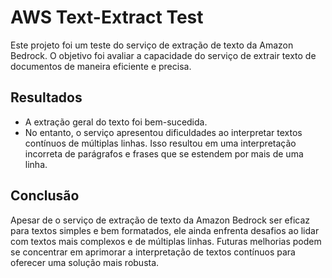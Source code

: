# AWS Text-Extract Test

Este projeto foi um teste do serviço de extração de texto da Amazon Bedrock. O objetivo foi avaliar a capacidade do serviço de extrair texto de documentos de maneira eficiente e precisa.

## Resultados

- A extração geral do texto foi bem-sucedida.
- No entanto, o serviço apresentou dificuldades ao interpretar textos contínuos de múltiplas linhas. Isso resultou em uma interpretação incorreta de parágrafos e frases que se estendem por mais de uma linha.

## Conclusão

Apesar de o serviço de extração de texto da Amazon Bedrock ser eficaz para textos simples e bem formatados, ele ainda enfrenta desafios ao lidar com textos mais complexos e de múltiplas linhas. Futuras melhorias podem se concentrar em aprimorar a interpretação de textos contínuos para oferecer uma solução mais robusta.
